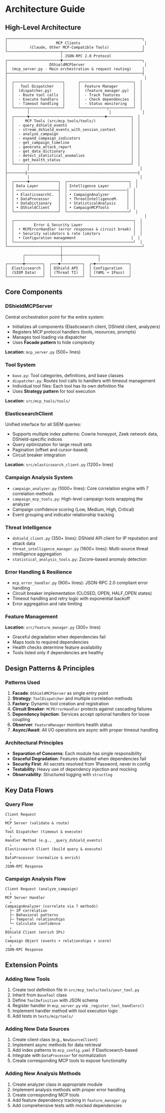 # Architecture Guide

## High-Level Architecture

```
┌─────────────────────────────────────────────────────────────┐
│                      MCP Clients                             │
│          (Claude, Other MCP-Compatible Tools)               │
└────────────────────────┬────────────────────────────────────┘
                         │ JSON-RPC 2.0 Protocol
┌────────────────────────▼────────────────────────────────────┐
│                   DShieldMCPServer                           │
│  (mcp_server.py - Main orchestration & request routing)     │
├─────────────────────────────────────────────────────────────┤
│                                                              │
│  ┌──────────────────────┐      ┌────────────────────────┐  │
│  │   Tool Dispatcher    │      │  Feature Manager       │  │
│  │  (dispatcher.py)     │      │  (feature_manager.py)  │  │
│  │  - Route tool calls  │      │  - Track features      │  │
│  │  - Execute handlers  │      │  - Check dependencies  │  │
│  │  - Timeout handling  │      │  - Status monitoring   │  │
│  └──────┬───────────────┘      └────────────┬───────────┘  │
│         │                                    │              │
│  ┌──────▼──────────────────────────────────▼───────────┐  │
│  │     MCP Tools (src/mcp_tools/tools/)                │  │
│  │  - query_dshield_events                             │  │
│  │  - stream_dshield_events_with_session_context       │  │
│  │  - analyze_campaign                                 │  │
│  │  - expand_campaign_indicators                       │  │
│  │  - get_campaign_timeline                            │  │
│  │  - generate_attack_report                           │  │
│  │  - get_data_dictionary                              │  │
│  │  - detect_statistical_anomalies                     │  │
│  │  - get_health_status                                │  │
│  └──────┬──────────────────────────────────────────────┘  │
│         │                                                  │
├────────┼──────────────────────────────────────────────────┤
│         │                                                  │
│  ┌──────▼─────────────┐  ┌────────────────────────────┐  │
│  │ Data Layer         │  │ Intelligence Layer         │  │
│  │ ───────────────────┤  │ ──────────────────────────│  │
│  │ • ElasticsearchC.  │  │ • CampaignAnalyzer        │  │
│  │ • DataProcessor    │  │ • ThreatIntelligenceM.    │  │
│  │ • DataDictionary   │  │ • StatisticalAnalysis     │  │
│  │ • DShieldClient    │  │ • CampaignMCPTools        │  │
│  └────────────────────┘  └────────────────────────────┘  │
│                                                              │
│  ┌──────────────────────────────────────────────────────┐  │
│  │         Error & Security Layer                       │  │
│  │  • MCPErrorHandler (error responses & circuit break) │  │
│  │  • Security validators & rate limiters               │  │
│  │  • Configuration management                         │  │
│  └──────────────────────────────────────────────────────┘  │
└────────────────────────┬────────────────────────────────────┘
                         │
        ┌────────────────┼────────────────┐
        │                │                │
┌───────▼────────┐  ┌───▼──────────┐  ┌─▼───────────────┐
│  Elasticsearch │  │ DShield API  │  │ Configuration   │
│  (SIEM Data)   │  │ (Threat TI)  │  │ (YAML + 1Pass)  │
└────────────────┘  └──────────────┘  └─────────────────┘
```

## Core Components

### DShieldMCPServer

Central orchestration point for the entire system:
- Initializes all components (Elasticsearch client, DShield client, analyzers)
- Registers MCP protocol handlers (tools, resources, prompts)
- Manages tool loading via dispatcher
- Uses **Facade pattern** to hide complexity

**Location**: `mcp_server.py` (500+ lines)

### Tool System

- `base.py`: Tool categories, definitions, and base classes
- `dispatcher.py`: Routes tool calls to handlers with timeout management
- Individual tool files: Each tool has its own definition file
- Uses **Strategy pattern** for tool execution

**Location**: `src/mcp_tools/tools/`

### ElasticsearchClient

Unified interface for all SIEM queries:
- Supports multiple index patterns: Cowrie honeypot, Zeek network data, DShield-specific indices
- Query optimization for large result sets
- Pagination (offset and cursor-based)
- Circuit breaker integration

**Location**: `src/elasticsearch_client.py` (1200+ lines)

### Campaign Analysis System

- `campaign_analyzer.py` (1000+ lines): Core correlation engine with 7 correlation methods
- `campaign_mcp_tools.py`: High-level campaign tools wrapping the analyzer
- Campaign confidence scoring (Low, Medium, High, Critical)
- Event grouping and indicator relationship tracking

### Threat Intelligence

- `dshield_client.py` (350+ lines): DShield API client for IP reputation and attack data
- `threat_intelligence_manager.py` (1600+ lines): Multi-source threat intelligence aggregation
- `statistical_analysis_tools.py`: Zscore-based anomaly detection

### Error Handling & Resilience

- `mcp_error_handler.py` (900+ lines): JSON-RPC 2.0 compliant error handling
- Circuit breaker implementation (CLOSED, OPEN, HALF_OPEN states)
- Timeout handling and retry logic with exponential backoff
- Error aggregation and rate limiting

### Feature Management

**Location**: `src/feature_manager.py` (300+ lines)

- Graceful degradation when dependencies fail
- Maps tools to required dependencies
- Health checks determine feature availability
- Tools listed only if dependencies are healthy

## Design Patterns & Principles

### Patterns Used

1. **Facade**: `DShieldMCPServer` as single entry point
2. **Strategy**: `ToolDispatcher` and multiple correlation methods
3. **Factory**: Dynamic tool creation and registration
4. **Circuit Breaker**: `MCPErrorHandler` protects against cascading failures
5. **Dependency Injection**: Services accept optional handlers for loose coupling
6. **Observer**: `FeatureManager` monitors health status
7. **Async/Await**: All I/O operations are async with proper timeout handling

### Architectural Principles

- **Separation of Concerns**: Each module has single responsibility
- **Graceful Degradation**: Features disabled when dependencies fail
- **Security First**: All secrets resolved from 1Password, never in config
- **Testability**: Heavy use of dependency injection and mocking
- **Observability**: Structured logging with `structlog`

## Key Data Flows

### Query Flow

```
Client Request
  ↓
MCP Server (validate & route)
  ↓
Tool Dispatcher (timeout & execute)
  ↓
Handler Method (e.g., _query_dshield_events)
  ↓
Elasticsearch Client (build query & execute)
  ↓
DataProcessor (normalize & enrich)
  ↓
JSON-RPC Response
```

### Campaign Analysis Flow

```
Client Request (analyze_campaign)
  ↓
MCP Server Handler
  ↓
CampaignAnalyzer (correlate via 7 methods)
  ├─ IP correlation
  ├─ Behavioral patterns
  ├─ Temporal relationships
  └─ Calculate confidence
  ↓
DShield Client (enrich IPs)
  ↓
Campaign Object (events + relationships + score)
  ↓
JSON-RPC Response
```

## Extension Points

### Adding New Tools

1. Create tool definition file in `src/mcp_tools/tools/your_tool.py`
2. Inherit from `BaseTool` class
3. Define `ToolDefinition` with JSON schema
4. Register handler in `mcp_server.py` via `_register_tool_handlers()`
5. Implement handler method with tool execution logic
6. Add tests in `tests/mcp/tools/`

### Adding New Data Sources

1. Create client class (e.g., `NewSourceClient`)
2. Implement async methods for data retrieval
3. Add index patterns to `mcp_config.yaml` if Elasticsearch-based
4. Integrate with `DataProcessor` for normalization
5. Create corresponding MCP tools to expose functionality

### Adding New Analysis Methods

1. Create analyzer class in appropriate module
2. Implement analysis methods with proper error handling
3. Create corresponding MCP tools
4. Add feature dependency tracking in `feature_manager.py`
5. Add comprehensive tests with mocked dependencies
